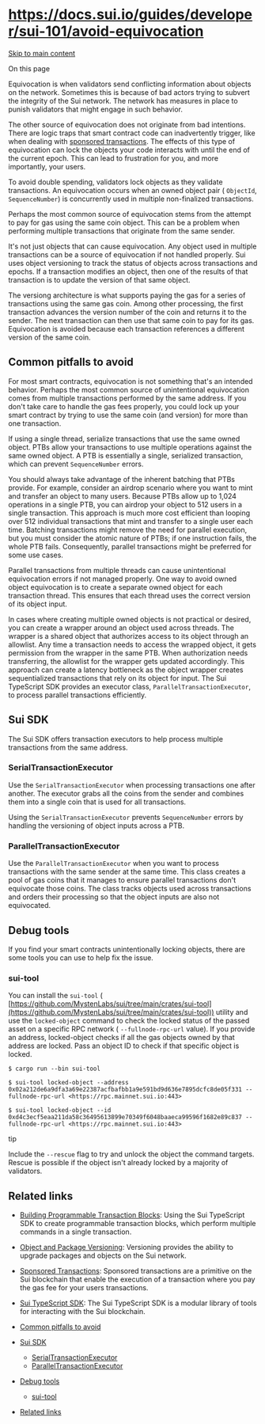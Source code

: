 # https://docs.sui.io/guides/developer/sui-101/avoid-equivocation

[Skip to main content](https://docs.sui.io/guides/developer/sui-101/avoid-equivocation#__docusaurus_skipToContent_fallback)

On this page

Equivocation is when validators send conflicting information about objects on the network. Sometimes this is because of bad actors trying to subvert the integrity of the Sui network. The network has measures in place to punish validators that might engage in such behavior.

The other source of equivocation does not originate from bad intentions. There are logic traps that smart contract code can inadvertently trigger, like when dealing with [sponsored transactions](https://docs.sui.io/guides/developer/sui-101/sponsor-txn#client-equivocation-risk). The effects of this type of equivocation can lock the objects your code interacts with until the end of the current epoch. This can lead to frustration for you, and more importantly, your users.

To avoid double spending, validators lock objects as they validate transactions. An equivocation occurs when an owned object pair ( `ObjectId`, `SequenceNumber`) is concurrently used in multiple non-finalized transactions.

Perhaps the most common source of equivocation stems from the attempt to pay for gas using the same coin object. This can be a problem when performing multiple transactions that originate from the same sender.

It's not just objects that can cause equivocation. Any object used in multiple transactions can be a source of equivocation if not handled properly. Sui uses object versioning to track the status of objects across transactions and epochs. If a transaction modifies an object, then one of the results of that transaction is to update the version of that same object.

The versiong architecture is what supports paying the gas for a series of transactions using the same gas coin. Among other processing, the first transaction advances the version number of the coin and returns it to the sender. The next transaction can then use that same coin to pay for its gas. Equivocation is avoided because each transaction references a different version of the same coin.

## Common pitfalls to avoid [​](https://docs.sui.io/guides/developer/sui-101/avoid-equivocation\#common-pitfalls-to-avoid "Direct link to Common pitfalls to avoid")

For most smart contracts, equivocation is not something that's an intended behavior. Perhaps the most common source of unintentional equivocation comes from multiple transactions performed by the same address. If you don't take care to handle the gas fees properly, you could lock up your smart contract by trying to use the same coin (and version) for more than one transaction.

If using a single thread, serialize transactions that use the same owned object. PTBs allow your transactions to use multiple operations against the same owned object. A PTB is essentially a single, serialized transaction, which can prevent `SequenceNumber` errors.

You should always take advantage of the inherent batching that PTBs provide. For example, consider an airdrop scenario where you want to mint and transfer an object to many users. Because PTBs allow up to 1,024 operations in a single PTB, you can airdrop your object to 512 users in a single transaction. This approach is much more cost efficient than looping over 512 individual transactions that mint and transfer to a single user each time. Batching transactions might remove the need for parallel execution, but you must consider the atomic nature of PTBs; if one instruction fails, the whole PTB fails. Consequently, parallel transactions might be preferred for some use cases.

Parallel transactions from multiple threads can cause unintentional equivocation errors if not managed properly. One way to avoid owned object equivocation is to create a separate owned object for each transaction thread. This ensures that each thread uses the correct version of its object input.

In cases where creating multiple owned objects is not practical or desired, you can create a wrapper around an object used across threads. The wrapper is a shared object that authorizes access to its object through an allowlist. Any time a transaction needs to access the wrapped object, it gets permission from the wrapper in the same PTB. When authorization needs transferring, the allowlist for the wrapper gets updated accordingly. This approach can create a latency bottleneck as the object wrapper creates sequentialized transactions that rely on its object for input. The Sui TypeScript SDK provides an executor class, `ParallelTransactionExecutor`, to process parallel transactions efficiently.

## Sui SDK [​](https://docs.sui.io/guides/developer/sui-101/avoid-equivocation\#sui-sdk "Direct link to Sui SDK")

The Sui SDK offers transaction executors to help process multiple transactions from the same address.

### SerialTransactionExecutor [​](https://docs.sui.io/guides/developer/sui-101/avoid-equivocation\#serialtransactionexecutor "Direct link to SerialTransactionExecutor")

Use the `SerialTransactionExecutor` when processing transactions one after another. The executor grabs all the coins from the sender and combines them into a single coin that is used for all transactions.

Using the `SerialTransactionExecutor` prevents `SequenceNumber` errors by handling the versioning of object inputs across a PTB.

### ParallelTransactionExecutor [​](https://docs.sui.io/guides/developer/sui-101/avoid-equivocation\#paralleltransactionexecutor "Direct link to ParallelTransactionExecutor")

Use the `ParallelTransactionExecutor` when you want to process transactions with the same sender at the same time. This class creates a pool of gas coins that it manages to ensure parallel transactions don't equivocate those coins. The class tracks objects used across transactions and orders their processing so that the object inputs are also not equivocated.

## Debug tools [​](https://docs.sui.io/guides/developer/sui-101/avoid-equivocation\#debug-tools "Direct link to Debug tools")

If you find your smart contracts unintentionally locking objects, there are some tools you can use to help fix the issue.

### sui-tool [​](https://docs.sui.io/guides/developer/sui-101/avoid-equivocation\#sui-tool "Direct link to sui-tool")

You can install the `sui-tool` ( [https://github.com/MystenLabs/sui/tree/main/crates/sui-tool](https://github.com/MystenLabs/sui/tree/main/crates/sui-tool)) utility and use the `locked-object` command to check the locked status of the passed asset on a specific RPC network ( `--fullnode-rpc-url` value). If you provide an address, locked-object checks if all the gas objects owned by that address are locked. Pass an object ID to check if that specific object is locked.

```codeBlockLines_p187
$ cargo run --bin sui-tool

```

```codeBlockLines_p187
$ sui-tool locked-object --address 0x02a212de6a9dfa3a69e22387acfbafbb1a9e591bd9d636e7895dcfc8de05f331 --fullnode-rpc-url <https://rpc.mainnet.sui.io:443>

```

```codeBlockLines_p187
$ sui-tool locked-object --id 0xd4c3ecf5eaa211da58c36495613899e70349f6048baaeca99596f1682e89c837 --fullnode-rpc-url <https://rpc.mainnet.sui.io:443>

```

tip

Include the `--rescue` flag to try and unlock the object the command targets. Rescue is possible if the object isn't already locked by a majority of validators.

## Related links [​](https://docs.sui.io/guides/developer/sui-101/avoid-equivocation\#related-links "Direct link to Related links")

- [Building Programmable Transaction Blocks](https://docs.sui.io/guides/developer/sui-101/building-ptb): Using the Sui TypeScript SDK to create programmable transaction blocks, which perform multiple commands in a single transaction.
- [Object and Package Versioning](https://docs.sui.io/concepts/versioning): Versioning provides the ability to upgrade packages and objects on the Sui network.
- [Sponsored Transactions](https://docs.sui.io/guides/developer/sui-101/sponsor-txn): Sponsored transactions are a primitive on the Sui blockchain that enable the execution of a transaction where you pay the gas fee for your users transactions.
- [Sui TypeScript SDK](https://sdk.mystenlabs.com/typescript): The Sui TypeScript SDK is a modular library of tools for interacting with the Sui blockchain.

- [Common pitfalls to avoid](https://docs.sui.io/guides/developer/sui-101/avoid-equivocation#common-pitfalls-to-avoid)
- [Sui SDK](https://docs.sui.io/guides/developer/sui-101/avoid-equivocation#sui-sdk)
  - [SerialTransactionExecutor](https://docs.sui.io/guides/developer/sui-101/avoid-equivocation#serialtransactionexecutor)
  - [ParallelTransactionExecutor](https://docs.sui.io/guides/developer/sui-101/avoid-equivocation#paralleltransactionexecutor)
- [Debug tools](https://docs.sui.io/guides/developer/sui-101/avoid-equivocation#debug-tools)
  - [sui-tool](https://docs.sui.io/guides/developer/sui-101/avoid-equivocation#sui-tool)
- [Related links](https://docs.sui.io/guides/developer/sui-101/avoid-equivocation#related-links)